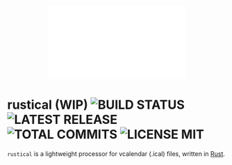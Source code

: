 <p align="center">
    <img src="res/rustical.webp" alt="rustical logo"/>
</p>

# rustical (WIP) ![BUILD STATUS](https://github.com/cyberme0w/rustical/actions/workflows/rust.yml/badge.svg) ![LATEST RELEASE](https://badgen.net/github/release/cyberme0w/rustical) ![TOTAL COMMITS](https://badgen.net/github/commits/cyberme0w/rustical) ![LICENSE MIT](https://badgen.net/badge/license/MIT/blue)

`rustical` is a lightweight processor for vcalendar (.ical) files, written in [Rust](https://rust-lang.org/).

<!--
## Installing...
### ... via the latest release:
Go to the [latest release](https://github.com/cyberme0w/dmbm/releases) and download the executable for your operating system:

### ... manually:
Alternatively, or in case your OS is not already covered, you can easily build `rustical` yourself using [cargo](https://doc.rust-lang.org/cargo/):
```bash
# Clone the repository
git clone https://github.com/cyberme0w/rustical 

# Make sure to move into it
cd rustical

# Build using cargo
cargo build --release
```
This will generate the `target/release/rustical` executable file. Move it to somewhere in your `$PATH` (for instance: `$HOME/.local/bin/rustical` or `/usr/bin/rustical`) and we're done.
-->